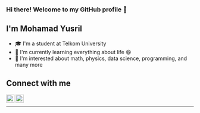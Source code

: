 ### Hi there! Welcome to my GitHub profile :raised_hands:

## I'm Mohamad Yusril
- :mortar_board: I'm a student at Telkom University 
- :seedling: I'm currently learning everything about life :laughing:
- :eyes: I'm interested about math, physics, data science, programming, and many more

## Connect with me

[<img align="left" alt="codeSTACKr | LinkedIn" width="22px" src="https://cdn.jsdelivr.net/npm/simple-icons@v3/icons/linkedin.svg" />][linkedin]
[<img align="left" alt="codeSTACKr | Instagram" width="22px" src="https://cdn.jsdelivr.net/npm/simple-icons@v3/icons/instagram.svg" />][instagram]

<br />



---
</details>



[instagram]: https://instagram.com/yusrilmohamad
[linkedin]: https://linkedin.com/in/mohamad-yusril
